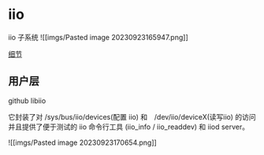 # iio

iio 子系统
![[imgs/Pasted image 20230923165947.png]]

[细节](https://www.eet-china.com/mp/a23369.html)

## 用户层

github libiio

它封装了对 /sys/bus/iio/devices(配置 iio) 和　/dev/iio/deviceX(读写iio) 的访问
并且提供了便于测试的 iio 命令行工具 (iio_info / iio_readdev) 和 iiod server。

![[imgs/Pasted image 20230923170654.png]]
